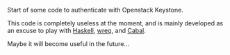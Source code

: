 Start of some code to authenticate with Openstack Keystone.

This code is completely useless at the moment, and is mainly developed as an excuse to play with [Haskell](http://www.haskell.org), [wreq](http://www.serpentine.com/wreq/), and [Cabal](http://www.haskell.org/cabal/).

Maybe it will become useful in the future...
